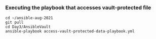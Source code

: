 ### Executing the playbook that accesses vault-protected file
```
cd ~/ansible-aug-2021
git pull
cd Day3/AnsibleVault
ansible-playbook access-vault-protected-data-playbook.yml
```
